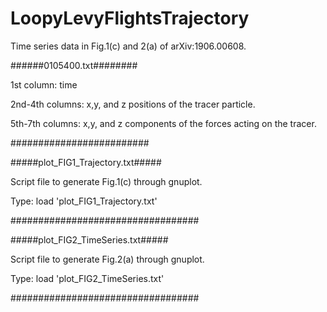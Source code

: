 # LoopyLevyFlightsTrajectory
Time series data in Fig.1(c) and 2(a) of arXiv:1906.00608.

######0105400.txt########

  1st column: time
  
  2nd-4th columns: x,y, and z positions of the tracer particle.
  
  5th-7th columns: x,y, and z components of the forces acting on the tracer.
  
#########################


#####plot_FIG1_Trajectory.txt#####

Script file to generate Fig.1(c) through gnuplot.

Type: load 'plot_FIG1_Trajectory.txt'

##################################

#####plot_FIG2_TimeSeries.txt#####

Script file to generate Fig.2(a) through gnuplot.

Type: load 'plot_FIG2_TimeSeries.txt'

##################################


